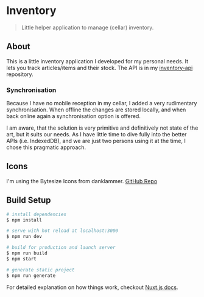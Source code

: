 # Inventory

> Little helper application to manage (cellar) inventory.

## About

This is a little inventory application I developed for my personal needs.
It lets you track articles/items and their stock.
The API is in my [inventory-api](https://github.com/rhorber/inventory-api) repository.

### Synchronisation

Because I have no mobile reception in my cellar, I added a very rudimentary synchronisation.
When offline the changes are stored locally, and when back online again a synchronisation option is offered.

I am aware, that the solution is very primitive and definitively not state of the art, but it suits our needs.
As I have little time to dive fully into the better APIs (i.e. IndexedDB),
and we are just two persons using it at the time, I chose this pragmatic approach.

## Icons

I'm using the Bytesize Icons from danklammer.
[GitHub Repo](https://github.com/danklammer/bytesize-icons/tree/master)

[comment]: <> (Version 1.4)

## Build Setup

``` bash
# install dependencies
$ npm install

# serve with hot reload at localhost:3000
$ npm run dev

# build for production and launch server
$ npm run build
$ npm start

# generate static project
$ npm run generate
```

For detailed explanation on how things work, checkout [Nuxt.js docs](https://nuxtjs.org).

